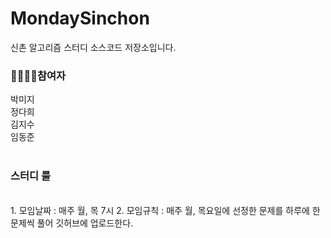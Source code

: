 # MondaySinchon
신촌 알고리즘 스터디 소스코드 저장소입니다.

### 👨‍👩‍👧‍👦참여자

박미지<br>
정다희<br>
김지수<br>
임동준<br>
<br>
### 스터디 룰
<br>
1. 모임날짜 : 매주 월, 목 7시
2. 모임규칙 : 매주 월, 목요일에 선정한 문제를 하루에 한문제씩 풀어 깃허브에 업로드한다.
